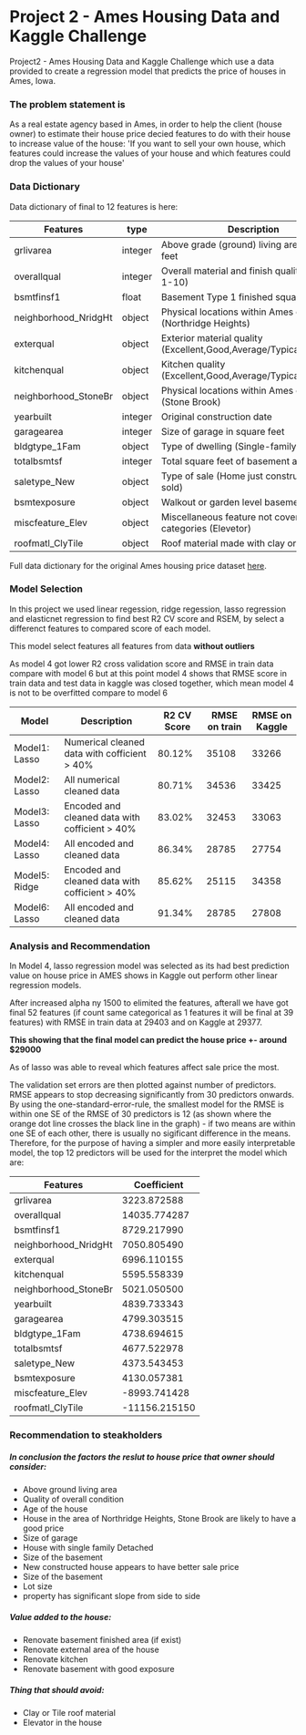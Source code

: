 # Project 2 - Ames Housing Data and Kaggle Challenge

Project2 - Ames Housing Data and Kaggle Challenge which use a data provided to create a regression model that predicts the price of houses in Ames, Iowa.

### The problem statement is
As a real estate agency based in Ames, in order to help the client (house owner) to estimate their house price decied features to do with their house to increase value of the house:
'If you want to sell your own house, which features could increase the values of your house and which features could drop the values of your house'

### Data Dictionary
Data dictionary of final to 12 features is here:

| Features              |type         |Description                                                          |
| ---                   |---          |---                                                                  |
| grlivarea             |integer      |Above grade (ground) living area square feet                         |
| overallqual           |integer      |Overall material and finish quality (Scale 1-10)                     |
| bsmtfinsf1            |float        |Basement Type 1 finished square feet                                 |
| neighborhood_NridgHt  |object       |Physical locations within Ames city limits (Northridge Heights)      |
| exterqual             |object       |Exterior material quality (Excellent,Good,Average/Typical,Fair,Poor) |
| kitchenqual           |object       |Kitchen quality (Excellent,Good,Average/Typical,Fair,Poor)           |
| neighborhood_StoneBr  |object       |Physical locations within Ames city limits (Stone Brook)             |
| yearbuilt             |integer      |Original construction date                                           |
| garagearea            |integer      |Size of garage in square feet                                        |
| bldgtype_1Fam         |object       |Type of dwelling (Single-family Detached)                            |
| totalbsmtsf           |integer      |Total square feet of basement area                                   |
| saletype_New          |object       |Type of sale (Home just constructed and sold)                        |
| bsmtexposure          |object       |Walkout or garden level basement walls                               |
| miscfeature_Elev	    |object       |Miscellaneous feature not covered in other categories (Elevetor)     |
|roofmatl_ClyTile	    |object       |Roof material made with clay or tile                                 |
    
Full data dictionary for the original Ames housing price dataset [here](https://www.kaggle.com/c/dsi-us-6-project-2-regression-challenge/data).


### Model Selection
In this project we used linear regession, ridge regession, lasso regression and elasticnet regression to find best R2 CV score and RSEM, by select a differenct features to compared score of each model.

This model select features all features from data **without outliers**

As model 4 got lower R2 cross validation score and RMSE in train data compare with model 6 but at this point  model 4 shows that RMSE score in train data and test data in kaggle was closed together, which mean model 4 is not to be overfitted compare to model 6

| Model | Description | R2 CV Score | RMSE on train | RMSE on Kaggle |
| --- | --- | --- | --- | --- |
|Model1: Lasso| Numerical cleaned data with cofficient > 40% | 80.12% | 35108 | 33266 |
|Model2: Lasso| All numerical cleaned data| 80.71% | 34536 | 33425 |
|Model3: Lasso| Encoded and cleaned data with cofficient > 40% | 83.02% | 32453 | 33063 |
|Model4: Lasso| All encoded and cleaned data| 86.34% | 28785 | 27754 |
|Model5: Ridge| Encoded and cleaned data with cofficient > 40% | 85.62% | 25115 | 34358 |
|Model6: Lasso| All encoded and cleaned data| 91.34% | 28785 | 27808 |

### Analysis and Recommendation

In Model 4, lasso regression model was selected as its had best prediction value on house price in AMES shows in Kaggle out perform other linear regression models.  

After increased alpha ny 1500 to elimited the features, afterall we have got final 52 features (if count  same categorical as 1 features it will be final at 39 features) with RMSE in train data at 29403 and on Kaggle at 29377.

**This showing that the final model can predict the house price +- around $29000**

As of lasso was able to reveal which features affect sale price the most.

The validation set errors are then plotted against number of predictors. RMSE appears to stop decreasing significantly from 30 predictors onwards. By using the one-standard-error-rule, the smallest model for the RMSE is within one SE of the RMSE of 30 predictors is 12 (as shown where the orange dot line crosses the black line in the graph) - if two means are within one SE of each other, there is usually no sigificant difference in the means. Therefore, for the purpose of having a simpler and more easily interpretable model, the top 12 predictors will be used for the interpret the model which are:


|Features|Coefficient|
|---|---|
|grlivarea|3223.872588|
|overallqual|14035.774287|
|bsmtfinsf1|8729.217990|
|neighborhood_NridgHt	|7050.805490|
|exterqual	|6996.110155|
|kitchenqual	|5595.558339|
|neighborhood_StoneBr	|5021.050500|
|yearbuilt	|4839.733343|
|garagearea	|4799.303515|
|bldgtype_1Fam	|4738.694615|
|totalbsmtsf	|4677.522978|
|saletype_New	|4373.543453|
|bsmtexposure	|4130.057381|
|miscfeature_Elev	|-8993.741428|
|roofmatl_ClyTile	|-11156.215150|

### Recommendation to steakholders

##### In conclusion the factors the reslut to house price that owner should consider: 
<ul>
    <li>Above ground living area</li>
    <li>Quality of overall condition </li>
    <li>Age of the house</li>
    <li>House in the area of Northridge Heights, Stone Brook are likely to have a good price</li>
    <li>Size of garage</li>
    <li>House with single family Detached</li>
    <li>Size of the basement</li>
    <li>New constructed house appears to have better sale price</li>
    <li>Size of the basement</li>
    <li>Lot size </li>
    <li>property has significant slope from side to side </li>
</ul> 

##### Value added to the house:  
<ul>
    <li>Renovate basement finished area (if exist)</li>
    <li>Renovate external area of the house</li>
    <li>Renovate kitchen </li>
    <li>Renovate basement with good exposure </li>
</ul> 
    
##### Thing that should avoid:  
<ul>
    <li>Clay or Tile roof material </li>
    <li>Elevator in the house</li>
</ul> 
